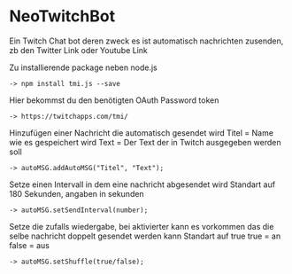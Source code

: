 # NeoTwitchBot
Ein Twitch Chat bot deren zweck es ist automatisch nachrichten zusenden, zb den Twitter Link oder Youtube Link

Zu installierende package neben node.js

    -> npm install tmi.js --save

Hier bekommst du den benötigten OAuth Password token

    -> https://twitchapps.com/tmi/


Hinzufügen einer Nachricht die automatisch gesendet wird
    Titel = Name wie es gespeichert wird
    Text = Der Text der in Twitch ausgegeben werden soll

    -> autoMSG.addAutoMSG("Titel", "Text");

Setze einen Intervall in dem eine nachricht abgesendet wird
Standart auf 180 Sekunden, angaben in sekunden

    -> autoMSG.setSendInterval(number);

Setze die zufalls wiedergabe, bei aktivierter kann es vorkommen das 
die selbe nachricht doppelt gesendet werden kann
Standart auf true
true = an
false = aus
    
    -> autoMSG.setShuffle(true/false);
